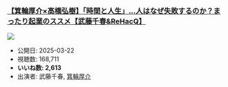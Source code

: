 ### [【箕輪厚介×高橋弘樹】「時間と人生」…人はなぜ失敗するのか？まったり起業のススメ【武藤千春&ReHacQ】](https://www.youtube.com/watch?v=abnGVAuM5e4)
[![](https://img.youtube.com/vi/abnGVAuM5e4/sddefault.jpg)](https://www.youtube.com/watch?v=abnGVAuM5e4)
-   公開日: 2025-03-22
-   視聴数: 168,711
-   **いいね数: 2,613**
-   出演者: 武藤千春, [箕輪厚介](/rehacq_fan/people/箕輪厚介 "wikilink")
